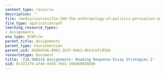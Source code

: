 ```yaml
---
content_type: resource
description: ''
file: /media/courses/21a-506-the-anthropology-of-politics-persuasion-and-power-spring-2019/8c33727da7a64e5676d1166d60658b60_MIT21A_506S19_Sec1Mod1Respons2.pdf
file_type: application/pdf
learning_resource_types:
- Assignments
ocw_type: OCWFile
parent_title: Assignments
parent_type: CourseSection
parent_uid: 66804546-8062-2b57-04b3-db13cbfc95bb
resourcetype: Document
title: '21A.506S19 Assignments: Reading Response Essay Strategies 2'
uid: 8c33727d-a7a6-4e56-76d1-166d60658b60
---
```

